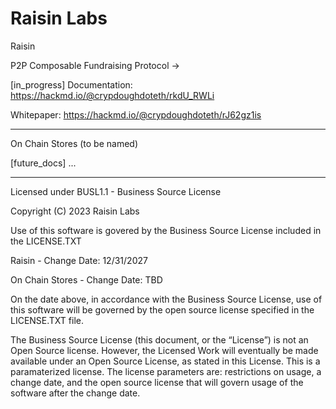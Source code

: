 # Raisin Labs


Raisin 

P2P Composable Fundraising Protocol ->

[in_progress]
Documentation: https://hackmd.io/@crypdoughdoteth/rkdU_RWLi

Whitepaper: https://hackmd.io/@crypdoughdoteth/rJ62gz1is
______________________________________________________________

On Chain Stores (to be named)

[future_docs]
...
______________________________________________________________

Licensed under BUSL1.1 - Business Source License

Copyright (C) 2023 Raisin Labs

Use of this software is govered by the Business Source License included in the LICENSE.TXT

Raisin - Change Date: 12/31/2027

On Chain Stores - Change Date: TBD

On the date above, in accordance with the Business Source License, use of this software will be governed by the open source license specified in the LICENSE.TXT file.

The Business Source License (this document, or the “License”) is not an Open Source license. However, the Licensed Work will eventually be made available under an Open Source License, as stated in this License. This is a paramaterized license. The license parameters are: restrictions on usage, a change date, and the open source license that will govern usage of the software after the change date.
